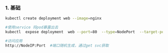 



<!--more-->

### 1. 基础

```bash
kubectl create deployment web --image=nginx 

#使用service 将pod暴露出去
kubectl  expose deployment  web --port=80  --type=NodePort  --target-port=80 --name=web 

#访问应用
http://NodeIP:Port  #端口随机生成，通过get svc获取

```







